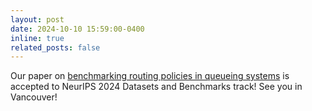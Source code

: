 ```yaml
---
layout: post
date: 2024-10-10 15:59:00-0400
inline: true
related_posts: false
---
```


Our paper on [benchmarking routing policies in queueing systems](https://arxiv.org/abs/2410.06170) is accepted to NeurIPS 2024 Datasets and Benchmarks track! See you in Vancouver!